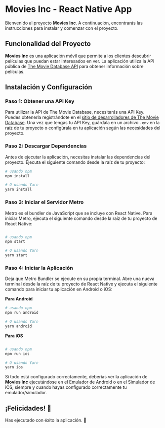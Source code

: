 # Movies Inc - React Native App

Bienvenido al proyecto **Movies Inc**. A continuación, encontrarás las instrucciones para instalar y comenzar con el proyecto.

## Funcionalidad del Proyecto

**Movies Inc** es una aplicación móvil que permite a los clientes descubrir películas que puedan estar interesados en ver. La aplicación utiliza la API pública de [The Movie Database API](https://developer.themoviedb.org/docs/getting-started) para obtener información sobre películas.



## Instalación y Configuración

### Paso 1: Obtener una API Key

Para utilizar la API de The Movie Database, necesitarás una API Key. Puedes obtenerla registrándote en el [sitio de desarrolladores de The Movie Database](https://www.themoviedb.org/documentation/api). Una vez que tengas tu API Key, guárdala en un archivo `.env` en la raíz de tu proyecto o configúrala en tu aplicación según las necesidades del proyecto.

### Paso 2: Descargar Dependencias

Antes de ejecutar la aplicación, necesitas instalar las dependencias del proyecto. Ejecuta el siguiente comando desde la raíz de tu proyecto:

```bash
# usando npm
npm install

# O usando Yarn
yarn install
```

### Paso 3: Iniciar el Servidor Metro
Metro es el bundler de JavaScript que se incluye con React Native. Para iniciar Metro, ejecuta el siguiente comando desde la raíz de tu proyecto de React Native:

```bash

# usando npm
npm start

# O usando Yarn
yarn start
```
### Paso 4: Iniciar la Aplicación
Deja que Metro Bundler se ejecute en su propia terminal. Abre una nueva terminal desde la raíz de tu proyecto de React Native y ejecuta el siguiente comando para iniciar tu aplicación en Android o iOS:

**Para Android**
```bash
# usando npm
npm run android

# O usando Yarn
yarn android
```
**Para iOS**
```bash

# usando npm
npm run ios

# O usando Yarn
yarn ios
```
Si todo está configurado correctamente, deberías ver la aplicación de **Movies Inc** ejecutándose en el Emulador de Android o en el Simulador de iOS, siempre y cuando hayas configurado correctamente tu emulador/simulador.

## ¡Felicidades! :tada:
Has ejecutado con éxito la aplicación. :partying_face:





